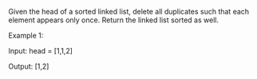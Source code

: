 Given the head of a sorted linked list, delete all duplicates such that each element appears only once. Return the linked list sorted as well.

 

Example 1:

Input: head = [1,1,2]

Output: [1,2]
